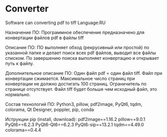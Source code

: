 # Converter
Software can converting pdf to tiff
Language:RU

Назначение ПО:
Программное обеспечение предназначено для конвертации файлов pdf в файлы tiff

Описание ПО:
ПО выполняет обход (рекрусивный или простой) по указанной папке и делает поиск всех pdf файлов,
выводит все файлы списком. По завершению поиска выполняет конвертацию и открывает путь к файлу.

Дополнительное описание ПО:
Один файл pdf = один файл tiff.
Файл при конвертации сжимается.
Максимальное число страниц при конвертации не должно достигать 100 страниц.
Ограничитель по странице отсутствует.
Файл tiff будет больше чем исходный файл, это нормально.

Состав технологий ПО:
Python3, pillow, pdf2image, PyQt6, tqdm, colorama, Qt Designer, poppler, pip, conda

Иструкции pip (install, download):
pdf2image==1.16.2
pillow==9.0.1
PyQt6==6.2.3
PyQt6-Qt6==6.2.3
PyQt6-sip==13.2.1
tqdm==4.49.0
colorama==0.4.4
